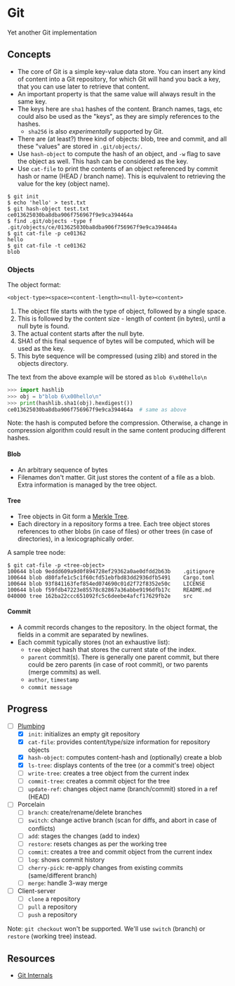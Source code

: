# Git

Yet another Git implementation

## Concepts

- The core of Git is a simple key-value data store. You can insert any kind of
  content into a Git repository, for which Git will hand you back a key, that
  you can use later to retrieve that content.
- An important property is that the same value will always result in the same key.
- The keys here are `sha1` hashes of the content. Branch names, tags, etc could
  also be used as the "keys", as they are simply references to the hashes.
  - `sha256` is also _experimentally_ supported by Git.
- There are (at least?) three kind of objects: blob, tree and commit, and all
  these "values" are stored in `.git/objects/`.
- Use `hash-object` to compute the hash of an object, and `-w` flag to save the
  object as well. This hash can be considered as the key.
- Use `cat-file` to print the contents of an object referenced by commit hash or
  name (HEAD / branch name). This is equivalent to retrieving the value for the
  key (object name).

```console
$ git init
$ echo 'hello' > test.txt
$ git hash-object test.txt
ce013625030ba8dba906f756967f9e9ca394464a
$ find .git/objects -type f
.git/objects/ce/013625030ba8dba906f756967f9e9ca394464a
$ git cat-file -p ce01362
hello
$ git cat-file -t ce01362
blob
```

### Objects

The object format:

```txt
<object-type><space><content-length><null-byte><content>
```

1. The object file starts with the type of object, followed by a single space.
1. This is followed by the content size - length of content (in bytes), until a
   null byte is found.
1. The actual content starts after the null byte.
1. SHA1 of this final sequence of bytes will be computed, which will be used as
   the key.
1. This byte sequence will be compressed (using zlib) and stored in the objects
   directory.

The text from the above example will be stored as `blob 6\x00hello\n`

```python
>>> import hashlib
>>> obj = b"blob 6\x00hello\n"
>>> print(hashlib.sha1(obj).hexdigest())
ce013625030ba8dba906f756967f9e9ca394464a  # same as above
```

Note: the hash is computed before the compression. Otherwise, a change in
compression algorithm could result in the same content producing different
hashes.

#### Blob

- An arbitrary sequence of bytes
- Filenames don't matter. Git just stores the content of a file as a blob. Extra
  information is managed by the tree object.

#### Tree

- Tree objects in Git form a [Merkle Tree](https://en.wikipedia.org/wiki/Merkle_tree).
- Each directory in a repository forms a tree. Each tree object stores
  references to other blobs (in case of files) or other trees (in case of
  directories), in a lexicographically order.

A sample tree node:

```console
$ git cat-file -p <tree-object>
100644 blob 9eddd609a9d0f894728ef29362a0ae0dfdd2b63b    .gitignore
100644 blob d80fafe1c5c1f60cfd51ebfbd83dd2936dfb5491    Cargo.toml
100644 blob 93f841163fef854ed074690c01d2f72f8352e50c    LICENSE
100644 blob f59fdb47223e85578c82867a36abbe9196dfb17c    README.md
040000 tree 162ba22ccc651092fc5c6deebe4afcf17629fb2e    src
```

#### Commit

- A commit records changes to the repository. In the object format, the fields
  in a commit are separated by newlines.
- Each commit typically stores (not an exhaustive list):
  - `tree` object hash that stores the current state of the index.
  - `parent` commit(s). There is generally one parent commit, but there could be
    zero parents (in case of root commit), or two parents (merge commits) as
    well.
  - `author`, `timestamp`
  - `commit message`

## Progress

- [ ] [Plumbing](https://git-scm.com/book/en/v2/Git-Internals-Plumbing-and-Porcelain)
  - [x] `init`: initializes an empty git repository
  - [x] `cat-file`: provides content/type/size information for repository objects
  - [x] `hash-object`: computes content-hash and (optionally) create a blob
  - [x] `ls-tree`: displays contents of the tree (or a commit's tree) object
  - [ ] `write-tree`: creates a tree object from the current index
  - [ ] `commit-tree`: creates a commit object for the tree
  - [ ] `update-ref`: changes object name (branch/commit) stored in a ref (HEAD)
- [ ] Porcelain
  - [ ] `branch`: create/rename/delete branches
  - [ ] `switch`: change active branch (scan for diffs, and abort in case of conflicts)
  - [ ] `add`: stages the changes (add to index)
  - [ ] `restore`: resets changes as per the working tree
  - [ ] `commit`: creates a tree and commit object from the current index
  - [ ] `log`: shows commit history
  - [ ] `cherry-pick`: re-apply changes from existing commits (same/different branch)
  - [ ] `merge`: handle 3-way merge
- [ ] Client-server
  - [ ] `clone` a repository
  - [ ] `pull` a repository
  - [ ] `push` a repository

Note: `git checkout` won't be supported. We'll use `switch` (branch) or
`restore` (working tree) instead.

## Resources

- [Git Internals](https://git-scm.com/book/en/v2/Git-Internals-Plumbing-and-Porcelain)
